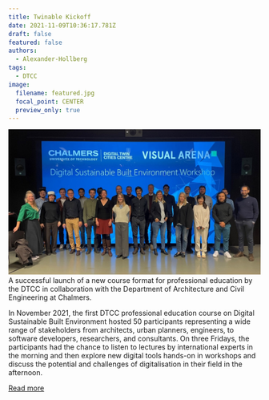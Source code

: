 ```yaml
---
title: Twinable Kickoff
date: 2021-11-09T10:36:17.781Z
draft: false
featured: false
authors:
  - Alexander-Hollberg
tags:
  - DTCC
image:
  filename: featured.jpg
  focal_point: CENTER
  preview_only: true
---
```

![dtcc-course](featured.jpg)
A successful launch of a new course format for professional education by the DTCC in collaboration with the Department of Architecture and Civil Engineering at Chalmers.

In November 2021, the first DTCC professional education course on Digital Sustainable Built Environment hosted 50 participants representing a wide range of stakeholders from architects, urban planners, engineers, to software developers, researchers, and consultants. On three Fridays, the participants had the chance to listen to lectures by international experts in the morning and then explore new digital tools hands-on in workshops and discuss the potential and challenges of digitalisation in their field in the afternoon.

[Read more](https://dtcc.chalmers.se/first-dtcc-3-day-professional-education-course-digital-sustainable-built-environment-launched/)
